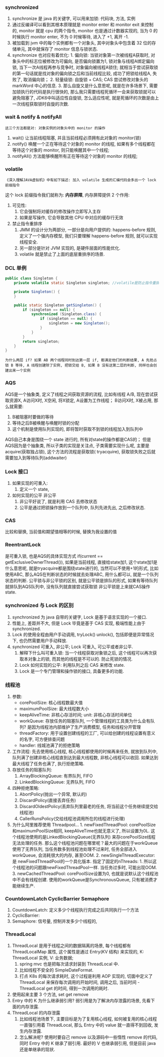 ### synchronized

1. synchronize 是 java 的关键字, 可以用来加锁: 代码块, 方法, 实例
2. 通过反编译可以看到其根本原理就是 monitor enter 和 monitor exit 来控制的, monitor 就是 cpu 的两个指令, monitor 也是通过计数器实现的, 当为 0 的时候执行 monitor
   enter, 不为 0 时候等待, 进入了 +1, 离开 -1.
3. 被加载到 jvm 中的每个实例都有一个对象头, 其中对象头中包含着 32 位的存储单元, 其中就保存了 monitor 信息与锁状态.
4. synchronize 也对应有着优化:
    1.
   偏向锁: 当锁对象第一次被线程A获取时, 对象头中的标志位被修改为可偏向, 是否偏向锁置为1, 锁对象与线程A绑定偏向锁, 当下一次A线程再参与竞争时, 对象偏向被线程A锁住;
   就相当于尝试获取锁的第一句话就是找对象的偏向锁之后和当前线程比较, 成功了把锁给线程A, 失败了, 取消偏向锁；
    2. 轻量级锁: 自旋锁 + CAS; CAS 尝试修改对象头的 markWord 中心的信息.
    3. 那么自旋又是什么意思呢, 就是在许多场景下, 需要加锁执行的代码是执行很快的, 那么我只需要线程死循环一会来获取锁就可以避免阻塞了, JDK6中叫适应性自旋锁, 怎么适应性呢,
       就是死循环的次数是由上一次线程获取锁时自旋的次数.

### wait & notify & notifyAll

`这三个方法都是对: 对象实例的对象头中的 monitor 的操作`

1. wait() 让当前线程阻塞, 并且当前线程必须拥有此对象的 monitor(锁)
2. notify() 唤醒一个正在等待这个对象的 monitor 的线程, 如果有多个线程都在等待这个对象的 monitor, 则只能唤醒其中一个线程;
3. notifyAll() 方法能够唤醒所有正在等待这个对象的 monitor 的线程;

### volatile

`《深入理解JAVA虚拟机》中有如下描述: 加入 volatile 生成的汇编代码会多出一个 lock 前缀指令`

这个 lock 前缀指令我们就称为: **内存屏障**, 内存屏障提供 2 个作用:

1. 可见性:
    1. 它会强制将对缓存的修改操作立即写入主存
    2. 如果是写操作, 它会导致其他 CPU 中对应的缓存行无效
2. 禁止指令重排序
    1. JMM 的设计分为两部分, 一部分是向用户提供的: happens-before 规则, 定义了一个强内存模型, 我们只要理解 happens-before 规则, 就可以实现线程安全.
    2. 另一部分是针对 JVM 实现的, 是硬件层面的性能优化.
    3. volatile 就是禁止了上面的底层重排序的场景.

### DCL 单例

```java
public class Singleton {
    private volatile static Singleton singleton; //volatile是防止指令重排

    private Singleton() {
    }

    public static Singleton getSingleton() {
        if (singleton == null) {
            synchronized (Singleton.class) {
                if (singleton == null) {
                    singleton = new Singleton();
                }
            }
        }
        return singleton;
    }
}
```

`
为什么两层 if? 如果 AB 两个线程同时到达第一层 if, 都满足他们的判断结果, A 先抢占锁 B 等待, A 线程创建除了实例, 把锁交给 B, 如果 B 没有这第二层的判断, 同样也会创建出来一个实例
`

### AQS

AQS是一个抽象类, 定义了线程之间获取资源的流程, 比如有线程 A/B, 现在尝试获取资源X, A访问X时, X空闲, 将X锁定, A设置为工作线程； B访问X时, X被占用, 那么就需要:

1. B被阻塞时要做的等待
2. 等待之后B被唤醒与唤醒时锁的分配
3. 这个机制是使用队列实现的, 即将暂时获取不到锁的线程加入到队列中

AQS自己本身是围绕一个 state 进行的, 所有对state的操作都是CAS的； 但是AQS因为是个抽象类, 所以子类的实现是关注点, 子类需要实现什么呢, 主要是acquire(获取独占锁), 这个方法的流程是获取锁(
tryacquire), 获取锁失败之后就需要加入到等待队列(addwaiter)

### Lock 接口

1. 如果实现的可重入:
    1. 定义一个 state,
2. 如何实现的公平 非公平
    1. 非公平好说了, 就是利用 CAS 去修改状态
    2. 公平是通过把锁操作放到一个队列中, 队列先进先出, 之后修改状态.

### CAS

比较和替换, 当前值和期望值相等的时候, 替换为我设置的值

### ReentrantLock

是可重入锁, 也是AQS的具体实现方式 if(current == getExclusiveOwnerThread()), 如果是当前线程, 直接给state加1, 这个state加1是什么意思呢,
就是tryacquire都是围绕state进行的, 当然可以不使用+1的形式, 比如使用ABC, 那么AQS在判断状态的时候就去处理ABC, 用什么都可以, 就是一个队列状态的判断. 公平锁与非公平锁的区别, 就是公平锁是排队的形式,
如果有等待队列就排队到AQS队列中, 没有队列就直接尝试获取锁 非公平锁是上来就CAS操作state.

### synchronized 与 Lock 的区别

1. synchronized 为 java 自带的关键字, Lock 是基于语言实现的一个接口.
2. 性能上, 差距并不大, 但是 Lock 毕竟是基于 CAS 实现, 极端性能上由于 synchronized.
3. Lock 的使用全程由用户手动调用, tryLock() unlock(), 包括即便是异常情况下, 也仍然需要用户手动释放.
4. synchronized 可重入, 非公平; Lock 可重入, 可公平或者非公平.
    1. 解释下什么叫可重入锁: 当一个线程获取对象锁之后, 这个线程可以再次获取本对象上的锁, 而其他的线程是不可以的. 防止死锁的情况.
    2. Lock 如何实现的公平: 利用队列之后 CAS 来修改 state.
    3. Lock 是一个专门管理和操作锁的接口, 具备更多的功能.

### 线程池

1. 参数:
    - corePoolSize: 核心线程数最大值
    - maximumPoolSize: 最大线程数大小
    - keepAliveTime: 非核心存活时间; unit: 非核心存活时间单位
    - workQueue: 存放任务的阻塞队列, 一个管理线程的工具类为什么会有队列? 是因为线程池内部维护了生产消费模型, 任务和线程分开管理
    - threadFactory: 用于设置创建线程的工厂, 可以给创建的线程设置有意义的名字, 可方便排查问题
    - handler: 线城池满了的拒绝策略
2. 工作流程: 先去使用核心线程, 核心线程都使用的时候再来任务, 就放到队列中, 队列满了创建非核心线程直到达到最大线程数, 非核心线程可以收回. 如果达到最大线程了任务也满了, 执行拒绝策略.
3. 存放任务的阻塞队列:
    1. ArrayBlockingQueue: 有界队列, FIFO
    2. LinkedBlockingQueue: 无界队列, FIFO
4. 四种拒绝策略:
    1. AbortPolicy(抛出一个异常, 默认的)
    2. DiscardPolicy(直接丢弃任务)
    3. DiscardOldestPolicy(丢弃队列里最老的任务, 将当前这个任务继续提交给线程池)
    4. CallerRunsPolicy(交给线程池调用所在的线程进行处理)
5. 为什么阿里推荐使用 Threadpool...
    1.
   newFixedThreadPool: corePoolSize和maximumPoolSize相同, keepAliveTime也就无意义了, 所以设置为0L. 这个线程池使用的是LinkedBlockingQueue(无界队列)
   来存corePoolSize线程无法处理的任务. 那么这个线程池问题在哪里呢？最大的问题在于workQueue使用了无界队列, 当任务数多到线程池处理不过来时, 任务全部进入workQueue, 会消耗很大的内存, 甚至OOM.
    2. newSingleThreadExecutor: 是 newFixedThreadPool的一个具化版本. 指定了固定的nThreads: 1. 所以这个线程池的问题跟newFixedThreadPool一样. 当任务过多时,
       可能出现OOM.
    3. newCachedThreadPool: corePoolSize设置为0, 也就是说默认这个线程池中不会有线程创建. 使用的workQueue是SynchronousQueue, 只有被消费才能继续生产.

### CountdownLatch CyclicBarrier Semaphore

1. CountdownLatch: 定义多少个线程执行完成之后共同执行一个方法
2. CyclicBarrier:
3. Semaphore: 信号量, 控制并发多少个线程的,

### ThreadLocal

1. ThreadLocal 是用于线程之间的数据隔离的场景, 每个线程都有 ThreadLocalMap 属性, 这个属性是通过 Entry(KV 结构) 来实现的, K: ThreadLocal 实例, V: 业务数据;
    1. spring mvc 也是把每次请求封装到 ThreadLocal 中.
    2. 比如线程不安全的 SimpleDateFormat.
    3. 打点 K8s 的每次请求耗时, 这个过程是利用 AOP 实现的, 切面中定义了 ThreadLocal 来保存每次调用的开始时间, 调用之后, 当前时间 - ThreadLocal get 的时间, 得到一次调用的耗时.
2. 使用起来主要 3 个方法, set get remove
3. Entry 中的 K 为什么继承弱引用? 弱引用是为了解决内存泄露的场景, 先看下面的内存泄露.
4. ThreadLocal 的内存泄露
    1. 比如线程池场景下, 主要目标是为了复用核心线程, 如何被复用的核心线程一直强引用着 ThreadLocal, 那么 Entry 中的 value 就一直得不到回收, 发生内存泄露.
    2. 怎么解决呢? 使用时要自己 remove 以及源码中一些惰性 remove 的代码, 同时 Entry 中的 K 继承了弱引用. 最好的 V 也继承弱引用, 但是目前 java 还是单继承的现状.